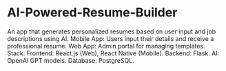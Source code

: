 # AI-Powered-Resume-Builder
An app that generates personalized resumes based on user input and job descriptions using AI.  Mobile App: Users input their details and receive a professional resume. Web App: Admin portal for managing templates. Stack:  Frontend: React.js (Web), React Native (Mobile). Backend: Flask. AI: OpenAI GPT models. Database: PostgreSQL.
